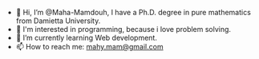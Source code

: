 - 👋 Hi, I’m @Maha-Mamdouh, I have a Ph.D. degree in pure mathematics from Damietta University.
- 👀 I'm interested in programming, because i love problem solving.
- 🌱 I’m currently learning Web development. 
- 📫 How to reach me:  mahy.mam@gmail.com

<!---
Maha-Mamdouh/Maha-Mamdouh is a ✨ special ✨ repository because its `README.md` (this file) appears on your GitHub profile.
You can click the Preview link to take a look at your changes.
- 💞️ I’m looking to collaborate on ...

--->
